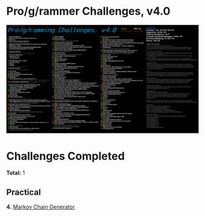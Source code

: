 # Pro/g/rammer Challenges, v4.0
![Pro/g/rammer Challenges List](progamerchallenges.png)

# Challenges Completed
**Total:** 1

## Practical
**4.** [Markov Chain Generator](MarkovChainer)
